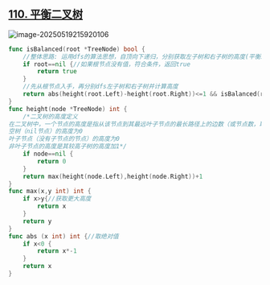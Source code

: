 ## [110. 平衡二叉树](https://leetcode.cn/problems/balanced-binary-tree/) 

![image-20250519215920106](https://gggzxh.oss-cn-beijing.aliyuncs.com/img/20250519215920106.png) 

```go
func isBalanced(root *TreeNode) bool {
    //整体思路: 运用dfs的算法思想，自顶向下递归，分别获取左子树和右子树的高度(平衡二叉树 是指该树所有节点的左右子树的高度相差不超过 1)
    if root==nil {//如果根节点没有值，符合条件，返回true
        return true
    }
    //先从根节点入手，再分别dfs左子树和右子树并计算高度
    return abs(height(root.Left)-height(root.Right))<=1 && isBalanced(root.Left) && isBalanced(root.Right)
}
func height(node *TreeNode) int {
    /*二叉树的高度定义
在二叉树中，一个节点的高度是指从该节点到其最远叶子节点的最长路径上的边数（或节点数，取决于定义）。这里采用的是边数的定义：
空树（nil节点）的高度为0
叶子节点（没有子节点的节点）的高度为0
非叶子节点的高度是其较高子树的高度加1*/
    if node==nil {
        return 0
    }
    return max(height(node.Left),height(node.Right))+1
}
func max(x,y int) int {
    if x>y{//获取更大高度
        return x
    }
    return y
}
func abs (x int) int {//取绝对值
    if x<0 {
        return x*-1
    }
    return x
}
```

